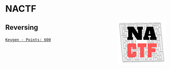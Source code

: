 # NACTF

<img align="right" width=150 src="./logo.png"/>

## Reversing

[```Keygen - Points: 600```](./Keygen/README.md)
